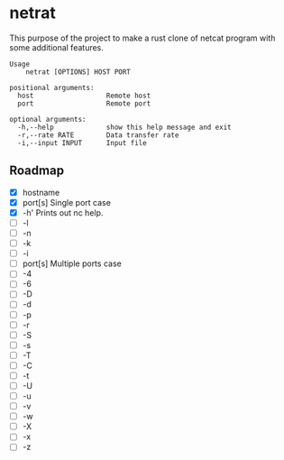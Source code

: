 # netrat

This purpose of the project to make a rust clone of netcat program with some
additional features.

```
Usage
    netrat [OPTIONS] HOST PORT

positional arguments:
  host                  Remote host
  port                  Remote port

optional arguments:
  -h,--help             show this help message and exit
  -r,--rate RATE        Data transfer rate
  -i,--input INPUT      Input file
```

## Roadmap

  - [x] hostname
  - [x] port[s] Single port case
  - [x] -h' Prints out nc help.
  - [ ] -l
  - [ ] -n
  - [ ] -k
  - [ ] -i
  - [ ] port[s] Multiple ports case
  - [ ] -4
  - [ ] -6
  - [ ] -D
  - [ ] -d
  - [ ] -p
  - [ ] -r
  - [ ] -S
  - [ ] -s
  - [ ] -T
  - [ ] -C
  - [ ] -t
  - [ ] -U
  - [ ] -u
  - [ ] -v
  - [ ] -w
  - [ ] -X
  - [ ] -x
  - [ ] -z
